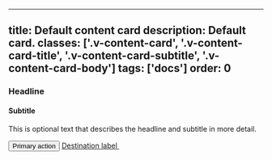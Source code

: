 <!--
 *              © 2025 Visa
 *
 * Licensed under the Apache License, Version 2.0 (the "License");
 * you may not use this file except in compliance with the License.
 * You may obtain a copy of the License at
 *
 *         http://www.apache.org/licenses/LICENSE-2.0
 *
 * Unless required by applicable law or agreed to in writing, software
 * distributed under the License is distributed on an "AS IS" BASIS,
 * WITHOUT WARRANTIES OR CONDITIONS OF ANY KIND, either express or implied.
 * See the License for the specific language governing permissions and
 * limitations under the License.
 *
 -->
---
title: Default content card
description: Default card. 
classes: ['.v-content-card', '.v-content-card-title', '.v-content-card-subtitle', '.v-content-card-body']
tags: ['docs']
order: 0
---

<div class="v-content-card">
  <div class="v-content-card-body v-flex v-flex-col v-gap-4">
    <h3 class="v-content-card-title v-typography-headline-4">
      Headline
    </h3>
    <h4 class="v-content-card-subtitle v-typography-subtitle-3">
      Subtitle
    </h4>
    <p class="v-pt-4">
      This is optional text that describes the headline and subtitle in more detail.
    </p>
    <div class="v-flex v-flex-wrap v-gap-12 v-pt-12 v-align-items-center">
      <button class="v-button" type="button">
        Primary action
      </button>
      <a class="v-link v-link-no-underline" href="javascript:window.location.href=window.location.href">
        Destination label
        <svg class="v-icon v-icon-tiny" height="16" viewbox="0 0 16 16" width="16">
          <use href="#visa-chevron-link-tiny">
          </use>
        </svg>
      </a>
    </div>
  </div>
</div>
